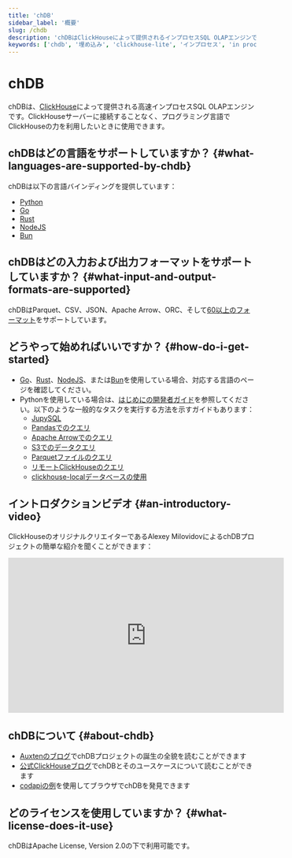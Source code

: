 ```yaml
---
title: 'chDB'
sidebar_label: '概要'
slug: /chdb
description: 'chDBはClickHouseによって提供されるインプロセスSQL OLAPエンジンです'
keywords: ['chdb', '埋め込み', 'clickhouse-lite', 'インプロセス', 'in process']
---
```



# chDB

chDBは、[ClickHouse](https://github.com/clickhouse/clickhouse)によって提供される高速インプロセスSQL OLAPエンジンです。ClickHouseサーバーに接続することなく、プログラミング言語でClickHouseの力を利用したいときに使用できます。

## chDBはどの言語をサポートしていますか？ {#what-languages-are-supported-by-chdb}

chDBは以下の言語バインディングを提供しています：

* [Python](install/python.md)
* [Go](install/go.md)
* [Rust](install/rust.md)
* [NodeJS](install/nodejs.md)
* [Bun](install/bun.md)

## chDBはどの入力および出力フォーマットをサポートしていますか？ {#what-input-and-output-formats-are-supported}

chDBはParquet、CSV、JSON、Apache Arrow、ORC、そして[60以上のフォーマット](/interfaces/formats)をサポートしています。

## どうやって始めればいいですか？ {#how-do-i-get-started}

* [Go](install/go.md)、[Rust](install/rust.md)、[NodeJS](install/nodejs.md)、または[Bun](install/bun.md)を使用している場合、対応する言語のページを確認してください。
* Pythonを使用している場合は、[はじめにの開発者ガイド](getting-started.md)を参照してください。以下のような一般的なタスクを実行する方法を示すガイドもあります：
    * [JupySQL](guides/jupysql.md)
    * [Pandasでのクエリ](guides/querying-pandas.md)
    * [Apache Arrowでのクエリ](guides/querying-apache-arrow.md)
    * [S3でのデータクエリ](guides/querying-s3-bucket.md)
    * [Parquetファイルのクエリ](guides/querying-parquet.md)
    * [リモートClickHouseのクエリ](guides/query-remote-clickhouse.md)
    * [clickhouse-localデータベースの使用](guides/clickhouse-local.md)

<!-- ## chDBとは何ですか？

chDBは以下を可能にします：

- Python DB API 2.0をサポート： [例](https://github.com/chdb-io/chdb/blob/main/examples/dbapi.py) および [カスタムUDF関数](https://github.com/chdb-io/chdb/blob/main/examples/udf.py) -->

## イントロダクションビデオ {#an-introductory-video}

ClickHouseのオリジナルクリエイターであるAlexey MilovidovによるchDBプロジェクトの簡単な紹介を聞くことができます：

<div class='vimeo-container'>
<iframe width="560" height="315" src="https://www.youtube.com/embed/cuf_hYn7dqU?si=SzUm7RW4Ae5-YwFo" title="YouTube video player" frameborder="0" allow="accelerometer; autoplay; clipboard-write; encrypted-media; gyroscope; picture-in-picture; web-share" referrerpolicy="strict-origin-when-cross-origin" allowfullscreen></iframe>
</div>

## chDBについて {#about-chdb}

- [Auxtenのブログ](https://clickhouse.com/blog/chdb-embedded-clickhouse-rocket-engine-on-a-bicycle)でchDBプロジェクトの誕生の全貌を読むことができます
- [公式ClickHouseブログ](https://clickhouse.com/blog/welcome-chdb-to-clickhouse)でchDBとそのユースケースについて読むことができます
- [codapiの例](https://antonz.org/trying-chdb/)を使用してブラウザでchDBを発見できます

## どのライセンスを使用していますか？ {#what-license-does-it-use}

chDBはApache License, Version 2.0の下で利用可能です。
